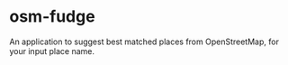 # osm-fudge
An application to suggest best matched places from OpenStreetMap, for your input place name.
